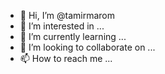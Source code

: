 - 👋 Hi, I’m @tamirmarom
- 👀 I’m interested in ...
- 🌱 I’m currently learning ...
- 💞️ I’m looking to collaborate on ...
- 📫 How to reach me ...

<!---
tamirmarom/tamirmarom is a ✨ special ✨ repository because its `README.md` (this file) appears on your GitHub profile.
You can click the Preview link to take a look at your changes.
--->
